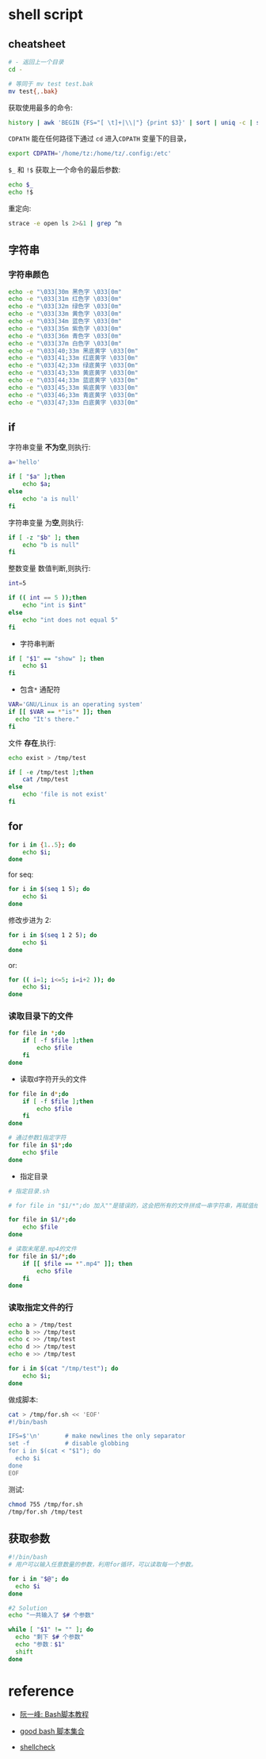 # shell script

## cheatsheet

```sh
# - 返回上一个目录
cd -

# 等同于 mv test test.bak
mv test{,.bak}
```

获取使用最多的命令:

```sh
history | awk 'BEGIN {FS="[ \t]+|\\|"} {print $3}' | sort | uniq -c | sort -nr | head
```

`CDPATH` 能在任何路径下通过 `cd` 进入`CDPATH` 变量下的目录，

```sh
export CDPATH='/home/tz:/home/tz/.config:/etc'
```

`$_` 和 `!$` 获取上一个命令的最后参数:

```sh
echo $_
echo !$
```

重定向:

```sh
strace -e open ls 2>&1 | grep ^n
```

## 字符串

### 字符串颜色

```sh
echo -e "\033[30m 黑色字 \033[0m"
echo -e "\033[31m 红色字 \033[0m"
echo -e "\033[32m 绿色字 \033[0m"
echo -e "\033[33m 黄色字 \033[0m"
echo -e "\033[34m 蓝色字 \033[0m"
echo -e "\033[35m 紫色字 \033[0m"
echo -e "\033[36m 青色字 \033[0m"
echo -e "\033[37m 白色字 \033[0m"
echo -e "\033[40;33m 黑底黄字 \033[0m"
echo -e "\033[41;33m 红底黄字 \033[0m"
echo -e "\033[42;33m 绿底黄字 \033[0m"
echo -e "\033[43;33m 黄底黄字 \033[0m"
echo -e "\033[44;33m 蓝底黄字 \033[0m"
echo -e "\033[45;33m 紫底黄字 \033[0m"
echo -e "\033[46;33m 青底黄字 \033[0m"
echo -e "\033[47;33m 白底黄字 \033[0m"
```

## if

字符串变量 **不为空**,则执行:

```sh
a='hello'

if [ "$a" ];then
    echo $a;
else
    echo 'a is null'
fi
```

字符串变量 为**空**,则执行:

```sh
if [ -z "$b" ]; then
    echo "b is null"
fi
```

整数变量 数值判断,则执行:

```sh
int=5

if (( int == 5 ));then
    echo "int is $int"
else
    echo "int does not equal 5"
fi
```

- 字符串判断

```sh
if [ "$1" == "show" ]; then
    echo $1
fi
```

- 包含`*` 通配符
```sh
VAR='GNU/Linux is an operating system'
if [[ $VAR == *"is"* ]]; then
  echo "It's there."
fi
```


文件 **存在**,执行:

```sh
echo exist > /tmp/test

if [ -e /tmp/test ];then
    cat /tmp/test
else
    echo 'file is not exist'
fi
```

## for

```sh
for i in {1..5}; do
    echo $i;
done
```

for seq:

```sh
for i in $(seq 1 5); do
    echo $i
done
```

修改步进为 2:

```sh
for i in $(seq 1 2 5); do
    echo $i
done
```

or:

```sh
for (( i=1; i<=5; i=i+2 )); do
    echo $i;
done
```

### 读取目录下的文件

```sh
for file in *;do
    if [ -f $file ];then
        echo $file
    fi
done
```

- 读取d字符开头的文件

```sh
for file in d*;do
    if [ -f $file ];then
        echo $file
    fi
done

# 通过参数1指定字符
for file in $1*;do
    echo $file
done
```

- 指定目录

```sh
# 指定目录.sh

# for file in "$1/*";do 加入""是错误的，这会把所有的文件拼成一串字符串，再赋值给$file

for file in $1/*;do
    echo $file
done
```

```sh
# 读取末尾是.mp4的文件
for file in $1/*;do
    if [[ $file == *".mp4" ]]; then
        echo $file
    fi
done
```

### 读取指定文件的行

```sh
echo a > /tmp/test
echo b >> /tmp/test
echo c >> /tmp/test
echo d >> /tmp/test
echo e >> /tmp/test

for i in $(cat "/tmp/test"); do
    echo $i;
done
```

做成脚本:

```sh
cat > /tmp/for.sh << 'EOF'
#!/bin/bash

IFS=$'\n'       # make newlines the only separator
set -f          # disable globbing
for i in $(cat < "$1"); do
  echo $i
done
EOF
```

测试:

```sh
chmod 755 /tmp/for.sh
/tmp/for.sh /tmp/test
```

## 获取参数

```sh
#!/bin/bash
# 用户可以输入任意数量的参数，利用for循环，可以读取每一个参数。

for i in "$@"; do
  echo $i
done

#2 Solution
echo "一共输入了 $# 个参数"

while [ "$1" != "" ]; do
  echo "剩下 $# 个参数"
  echo "参数：$1"
  shift
done
```

# reference

- [阮一峰: Bash脚本教程](https://wangdoc.com/bash/intro.html)

- [good bash 脚本集合](https://github.com/alexanderepstein/Bash-Snippets)

- [shellcheck](https://www.shellcheck.net/)

